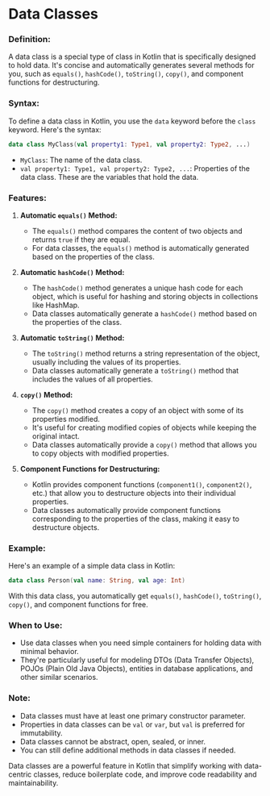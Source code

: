 # Data Classes

### Definition:
A data class is a special type of class in Kotlin that is specifically designed to hold data. It's concise and automatically generates several methods for you, such as `equals()`, `hashCode()`, `toString()`, `copy()`, and component functions for destructuring.

### Syntax:
To define a data class in Kotlin, you use the `data` keyword before the `class` keyword. Here's the syntax:

```kotlin
data class MyClass(val property1: Type1, val property2: Type2, ...)
```

- `MyClass`: The name of the data class.
- `val property1: Type1, val property2: Type2, ...`: Properties of the data class. These are the variables that hold the data.

### Features:
1. **Automatic `equals()` Method:**
    - The `equals()` method compares the content of two objects and returns `true` if they are equal.
    - For data classes, the `equals()` method is automatically generated based on the properties of the class.

2. **Automatic `hashCode()` Method:**
    - The `hashCode()` method generates a unique hash code for each object, which is useful for hashing and storing objects in collections like HashMap.
    - Data classes automatically generate a `hashCode()` method based on the properties of the class.

3. **Automatic `toString()` Method:**
    - The `toString()` method returns a string representation of the object, usually including the values of its properties.
    - Data classes automatically generate a `toString()` method that includes the values of all properties.

4. **`copy()` Method:**
    - The `copy()` method creates a copy of an object with some of its properties modified.
    - It's useful for creating modified copies of objects while keeping the original intact.
    - Data classes automatically provide a `copy()` method that allows you to copy objects with modified properties.

5. **Component Functions for Destructuring:**
    - Kotlin provides component functions (`component1()`, `component2()`, etc.) that allow you to destructure objects into their individual properties.
    - Data classes automatically provide component functions corresponding to the properties of the class, making it easy to destructure objects.

### Example:
Here's an example of a simple data class in Kotlin:

```kotlin
data class Person(val name: String, val age: Int)
```

With this data class, you automatically get `equals()`, `hashCode()`, `toString()`, `copy()`, and component functions for free.

### When to Use:
- Use data classes when you need simple containers for holding data with minimal behavior.
- They're particularly useful for modeling DTOs (Data Transfer Objects), POJOs (Plain Old Java Objects), entities in database applications, and other similar scenarios.

### Note:
- Data classes must have at least one primary constructor parameter.
- Properties in data classes can be `val` or `var`, but `val` is preferred for immutability.
- Data classes cannot be abstract, open, sealed, or inner.
- You can still define additional methods in data classes if needed.

Data classes are a powerful feature in Kotlin that simplify working with data-centric classes, reduce boilerplate code, and improve code readability and maintainability.